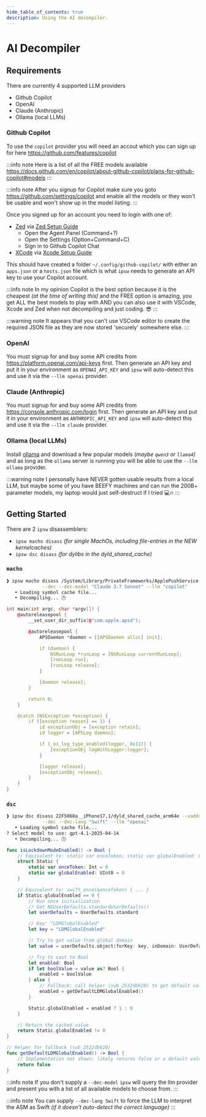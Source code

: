 ```yaml
---
hide_table_of_contents: true
description: Using the AI decompiler.
---
```


# AI Decompiler

## Requirements

There are currently 4 supported LLM providers

- Github Copilot
- OpenAI
- Claude (Anthropic)
- Ollama (local LLMs)

### Github Copilot

To use the `copilot` provider you will need an accout which you can sign up for here https://github.com/features/copilot

:::info note
Here is a list of all the FREE models available https://docs.github.com/en/copilot/about-github-copilot/plans-for-github-copilot#models
:::

:::info note
After you signup for Copilot make sure you goto https://github.com/settings/copilot and enable all the models or they won't be usable and won't show up in the model listing.
:::

Once you signed up for an account you need to login with one of:

- [Zed](https://zed.dev) via [Zed Setup Guide](https://zed.dev/docs/assistant/configuration?highlight=copilot#github-copilot-chat)
  - Open the Agent Panel (Command+?)
  - Open the Settings (Option+Command+C)
  - Sign in to Github Copilot Chat
- [XCode](https://developer.apple.com/xcode/) via [Xcode Setup Guide](https://docs.github.com/en/copilot/managing-copilot/configure-personal-settings/installing-the-github-copilot-extension-in-your-environment?tool=xcode)

This should have created a folder `~/.config/github-copilot/` with either an `apps.json` or a `hosts.json` file which is what `ipsw` needs to generate an API key to use your Copilot account.

:::info note
In my opinion Copilot is the best option because it is the cheapest *(at the time of writing this)* and the FREE option is amazing, you get ALL the best models to play with AND you can also use it with VSCode, Xcode and Zed when not decompiling and just coding. 😎
:::

:::warning note
It appears that you can't use VSCode editor to create the required JSON file as they are now stored 'securely' somewhere else.
:::

### OpenAI

You must signup for and buy some API credits from https://platform.openai.com/api-keys first. Then generate an API key and put it in your environment as `OPENAI_API_KEY` and `ipsw` will auto-detect this and use it via the `--llm openai` provider.

### Claude (Anthropic)

You must signup for and buy some API credits from https://console.anthropic.com/login first. Then generate an API key and put it in your environment as `ANTHROPIC_API_KEY` and `ipsw` will auto-detect this and use it via the `--llm claude` provider.

### Ollama (local LLMs)

Install [ollama](https://ollama.com) and download a few popular models *(maybe `qwen3` or `llama4`)* and as long as the `ollama` server is running you will be able to use the `--llm ollama` provider.

:::warning note
I personally have NEVER gotten usable results from a local LLM, but maybe some of you have BEEFY machines and can run the 200B+ parameter models, my laptop would just self-destruct if I tried 💻🔥
:::

## Getting Started

There are 2 `ipsw` disassemblers:

- `ipsw macho disass` *(for single MachOs, including file-entries in the NEW kernelcaches)*
- `ipsw dsc disass` *(for dylibs in the dyld_shared_cache)*

### `macho`

```bash
❱ ipsw macho disass /System/Library/PrivateFrameworks/ApplePushService.framework/apsd --entry \
             --dec --dec-model "Claude 3.7 Sonnet" --llm "copilot"
   • Loading symbol cache file...
   • Decompiling... 🕒
```
```cpp
int main(int argc, char *argv[]) {
    @autoreleasepool {
        __set_user_dir_suffix(@"com.apple.apsd");

        @autoreleasepool {
            APSDaemon *daemon = [[APSDaemon alloc] init];

            if (daemon) {
                NSRunLoop *runLoop = [NSRunLoop currentRunLoop];
                [runLoop run];
                [runLoop release];
            }

            [daemon release];
        }

        return 0;
    }

    @catch (NSException *exception) {
        if ([exception reason] == 1) {
            id exceptionObj = [exception retain];
            id logger = [APSLog daemon];

            if (_os_log_type_enabled(logger, 0x11)) {
                [exceptionObj logWithLogger:logger];
            }

            [logger release];
            [exceptionObj release];
        }
    }
}
```

### `dsc`

```bash
❱ ipsw dsc disass 22F5068a__iPhone17,1/dyld_shared_cache_arm64e --vaddr 0x2532DB6C8 --demangle \
             --dec --dec-lang "Swift" --llm "openai"
   • Loading symbol cache file...
? Select model to use: gpt-4.1-2025-04-14
   • Decompiling... 🕒
```
```swift
func isLockdownModeEnabled() -> Bool {
    // Equivalent to: static var onceToken; static var globalEnabled: UInt8
    struct Static {
        static var onceToken: Int = 0
        static var globalEnabled: UInt8 = 0
    }

    // Equivalent to: swift_once(&onceToken) { ... }
    if Static.globalEnabled == 0 {
        // Run once initialization
        // Get NSUserDefaults.standardUserDefaults()
        let userDefaults = UserDefaults.standard

        // Key: "LDMGlobalEnabled"
        let key = "LDMGlobalEnabled"

        // Try to get value from global domain
        let value = userDefaults.object(forKey: key, inDomain: UserDefaults.globalDomain)

        // Try to cast to Bool
        let enabled: Bool
        if let boolValue = value as? Bool {
            enabled = boolValue
        } else {
            // Fallback: call helper (sub_2532db620) to get default value
            enabled = getDefaultLDMGlobalEnabled()
        }

        Static.globalEnabled = enabled ? 1 : 0
    }

    // Return the cached value
    return Static.globalEnabled != 0
}

// Helper for fallback (sub_2532db620)
func getDefaultLDMGlobalEnabled() -> Bool {
    // Implementation not shown; likely returns false or a default value
    return false
}
```

:::info note
If you don't supply a `--dec-model` `ipsw` will query the llm provider and present you with a list of all available models to choose from.
:::

:::info note
You can supply `--dec-lang Swift` to force the LLM to interpret the ASM as Swift *(if it doesn't auto-detect the correct language)*
:::